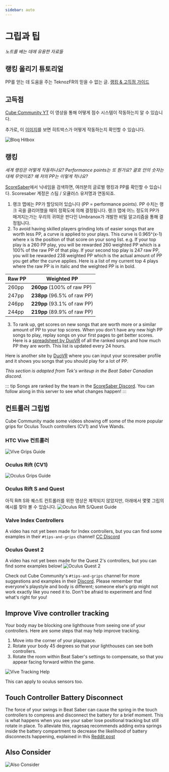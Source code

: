 ```yaml
---
sidebar: auto
---
```


# 그립과 팁
_노트를 베는 데에 유용한 자료들_

## 랭킹 올리기 튜토리얼
PP를 얻는 데 도움을 주는 TeknozFR의 믿을 수 없는 글. [랭킹 & 고득점 가이드](./ranking-guide)

## 고득점
[Cube Community YT](https://www.youtube.com/channel/UCdG9zS8jVcQIKl7plwWXUkg) 이 영상을 통해 어떻게 점수 시스템이 작동하는지 알 수 있습니다.

<YouTube url='https://www.youtube.com/watch?v=rVbXCGddspA' />

추가로, 이 [이미지](https://twitter.com/Split82/status/979365834324889600)를 보면 히트박스가 어떻게 작동하는지 확인할 수 있습니다.

![Bloq Hitbox](~@images/mapping/hitbox-from-split.jpg)

## 랭킹
*세계 랭킹은 어떻게 작동하나요? Performance points는 또 뭔가요? 괄호 안의 숫자는 대체 무엇이죠? 왜 저의 PP는 이렇게 적나요?*

[ScoreSaber](https://scoresaber.com/global)에서 닉네임을 검색하면, 여러분의 글로벌 랭킹과 PP를 확인할 수 있습니다. Scoresaber 계정은 스팀 / 오큘러스 유저명과 연동되죠.

1. 랭크 맵에는 PP가 할당되어 있습니다 (PP = performance points). PP 수치는 랭크 곡을 클리어했을 때의 정확도에 의해 결정됩니다. 랭크 맵에 어느 정도의 PP가 매겨지는가는 우리의 귀여운 판다인 Umbranox가 개발한 비밀 알고리즘을 통해 결정됩니다.
2. To avoid having skilled players grinding lots of easier songs that are worth less PP, a curve is applied to your plays. This curve is 0.965^(x-1) where x is the position of that score on your song list. e.g. If your top play is a 260 PP play, you will be rewarded 260 weighted PP which is a 100% of the raw PP of that play. If your second top play is 247 raw PP, you will be rewarded 238 weighted PP which is the actual amount of PP you get after the curve applies. Here is a list of my current top 4 plays where the raw PP is in italic and the weighted PP is in bold.

| Raw PP | Weighted PP                  |
| ------ | ---------------------------- |
| 260pp  | **260pp** (100% of raw PP)   |
| 247pp  | **238pp** (96.5% of raw PP)  |
| 246pp  | **229pp** (93.1% of raw PP)  |
| 244pp  | **219pp**  (89.9% of raw PP) |

3. To rank up, get scores on new songs that are worth more or a similar amount of PP to your top scores. When you don't have any new high PP songs to play, replay songs on your first pages to get better scores. Here is a [spreadsheet by DuoVR](https://docs.google.com/spreadsheets/d/1ufWgF2tWS0gD3pIr0_d37EkIcmCrUy1x6hyzPEZDPNc/edit#gid=1775412672) of all the ranked songs and how much PP they are worth. This list is updated every 24 hours.

Here is another site by [DuoVR](https://duovr.github.io/BigPP/) where you can input your scoresaber profile and it shows you songs that you should play for a lot of PP.

*This section is adapted from Tek's writeup in the Beat Saber Canadian discord.*

::: tip Songs are ranked by the team in the [ScoreSaber Discord](https://discord.gg/WpuDMwU). You can follow along in this server to see what changes happen! :::

## 컨트롤러 그립법
Cube Community made some videos showing off some of the more popular grips for Oculus Touch controllers (CV1) and Vive Wands.

### HTC Vive 컨트롤러
<YouTube url='https://www.youtube.com/watch?v=G7x_wb7RrgU' />

![Vive Grips Guide](~@images/grips-and-tricks/vive-grips-guide.jpg)

### Oculus Rift (CV1)
<YouTube url='https://www.youtube.com/watch?v=XFt90q69aEA' />

![Oculus Grips Guide](~@images/grips-and-tricks/oculus-grips-guide.jpg)

### Oculus Rift S and Quest
아직 Rift S와 퀘스트 컨트롤러를 위한 영상은 제작되지 않았지만, 아래에서 몇몇 그립의 예시를 찾아 볼 수 있습니다. ![Oculus Rift S/Quest Guide](~@images/grips-and-tricks/touch2-grips.jpg)

### Valve Index Controllers
A video has not yet been made for Index controllers, but you can find some examples in their `#tips-and-grips` channel! [CC Discord](https://discord.gg/dwe8mbC)

### Oculus Quest 2
A video has not yet been made for the Quest 2's controllers, but you can find some examples below! ![Oculus Quest 2](~@images/grips-and-tricks/touch3-grips.jpg)

Check out Cube Community's `#tips-and-grips` channel for more suggestions and examples in their [Discord](https://discord.gg/dwe8mbC). Please remember that everyone's playstyle and body is different; someone else's grip might not work exactly like you need it to. Don't be afraid to experiment and find what's right for you!

## Improve Vive controller tracking
Your body may be blocking one lighthouse from seeing one of your controllers. Here are some steps that may help improve tracking.

1. Move into the corner of your playspace.
2. Rotate your body 45 degrees so that your lighthouses can see both controllers.
3. Rotate the room within Beat Saber's settings to compensate, so that you appear facing forward within the game.

![Vive Tracking Help](~@images/grips-and-tricks/vive-tracking-help.gif)

This can apply to oculus sensors too.

## Touch Controller Battery Disconnect
The force of your swings in Beat Saber can cause the spring in the touch controllers to compress and disconnect the battery for a brief moment. This is what happens when you see your saber lose positional tracking but still rotate in place. To alleviate this, ragesaq recommends adding extra springs inside the battery compartment to decrease the likelihood of battery disconnects happening, explained in this [Reddit post](https://www.reddit.com/r/oculus/comments/a2h7o4/psa_adding_an_additional_spring_to_the_battery/?st=JR9Q7OEZ&sh=a7a3d091)

## Also Consider
![Also Consider](~@images/grips-and-tricks/allow-adequate-room-around-you-during-game-play-put-on-27689465.png)
